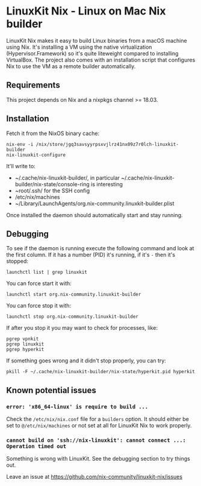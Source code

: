 # LinuxKit Nix - Linux on Mac Nix builder

LinuxKit Nix makes it easy to build Linux binaries from a macOS machine using
Nix. It's installing a VM using the native virtualization
(Hypervisor.Framework) so it's quite liteweight compared to installing
VirtualBox. The project also comes with an installation script that configures
Nix to use the VM as a remote builder automatically.

## Requirements

This project depends on Nix and a nixpkgs channel >= 18.03.

## Installation

Fetch it from the NixOS binary cache:

    nix-env -i /nix/store/jgq3savsyyrpsxvjlrz41nx09z7r0lch-linuxkit-builder
    nix-linuxkit-configure
    
It'll write to:

 - ~/.cache/nix-linuxkit-builder/, in particular
   ~/.cache/nix-linuxkit-builder/nix-state/console-ring is interesting
 - ~root/.ssh/ for the SSH config
 - /etc/nix/machines
 - ~/Library/LaunchAgents/org.nix-community.linuxkit-builder.plist

Once installed the daemon should automatically start and stay running.

## Debugging

To see if the daemon is running execute the following command and look at the
first column. If it has a number (PID) it's running, if it's `-` then it's
stopped:

    launchctl list | grep linuxkit

You can force start it with:

    launchctl start org.nix-community.linuxkit-builder

You can force stop it with:

    launchctl stop org.nix-community.linuxkit-builder

If after you stop it you may want to check for processes, like:

    pgrep vpnkit
    pgrep linuxkit
    pgrep hyperkit

If something goes wrong and it didn't stop properly, you can try:

    pkill -F ~/.cache/nix-linuxkit-builder/nix-state/hyperkit.pid hyperkit

## Known potential issues

### `error: 'x86_64-linux' is require to build ...`

Check the `/etc/nix/nix.conf` file for a `builders` option. It should either
be set to `@/etc/nix/machines` or not set at all for LinuxKit Nix to work
properly.

### `cannot build on 'ssh://nix-linuxkit': cannot connect ...: Operation timed out`

Something is wrong with LinuxKit. See the debugging section to try things out.

Leave an issue at https://github.com/nix-community/linuxkit-nix/issues
